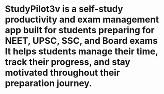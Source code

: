 # StudyPilot3v is a self-study productivity and exam management app built for students preparing for NEET, UPSC, SSC, and Board exams It helps students manage their time, track their progress, and stay motivated throughout their preparation journey.

